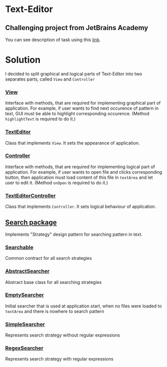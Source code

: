 # Text-Editor
## Challenging project from JetBrains Academy
You can see description of task using this [link](https://hyperskill.org/projects/38).

# Solution
I decided to split graphical and logical parts of Text-Editor into two separates parts, called `View` and `Controller`

### [View](https://github.com/AlexeyShik/Text-Editor/blob/main/src/editor/View.java)
Interface with methods, that are required for implementing graphical part of application. For example, if user wants to find next occurence of pattern in text, GUI must be able to highlight corresponding occurence. (Method `highlightText` is required to do it.)

### [TextEditor](https://github.com/AlexeyShik/Text-Editor/blob/main/src/editor/TextEditor.java)
Class that implements `View`. It sets the appearance of application.

### [Controller](https://github.com/AlexeyShik/Text-Editor/blob/main/src/editor/Controller.java)
Interface with methods, that are required for implementing logical part of application. For example, if user wants to open file and clicks corresponding button, then application must load content of this file in `textArea` and let user to edit it. (Method `onOpen` is required to do it.)

### [TextEditorController](https://github.com/AlexeyShik/Text-Editor/blob/main/src/editor/TextEditorController.java)
Class that implements `Controller`. It sets logical behaviour of application.

## [Search package](https://github.com/AlexeyShik/Text-Editor/tree/main/src/editor/search)
Implements "Strategy" design pattern for searching pattern in text.

### [Searchable](https://github.com/AlexeyShik/Text-Editor/blob/main/src/editor/search/Searchable.java)
Common contract for all search strategies

### [AbstractSearcher](https://github.com/AlexeyShik/Text-Editor/blob/main/src/editor/search/AbstractSearcher.java)
Abstract base class for all searching strategies

### [EmptySearcher](https://github.com/AlexeyShik/Text-Editor/blob/main/src/editor/search/EmptySearcher.java)
Initial searcher that is used at application start, when no files were loaded to `textArea` and there is nowhere to search pattern

### [SimpleSearcher](https://github.com/AlexeyShik/Text-Editor/blob/main/src/editor/search/SimpleSearcher.java)
Represents search strategy without regular expressions

### [RegexSearcher](https://github.com/AlexeyShik/Text-Editor/blob/main/src/editor/search/RegexSearcher.java)
Represents search strategy with regular expressions
